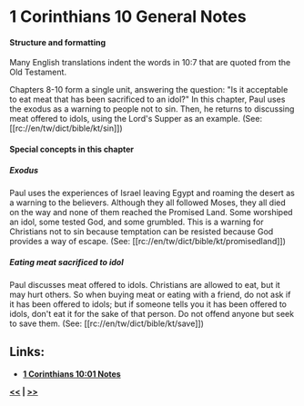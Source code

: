 # 1 Corinthians 10 General Notes #

#### Structure and formatting ####

Many English translations indent the words in 10:7 that are quoted from the Old Testament. 

Chapters 8-10 form a single unit, answering the question: "Is it acceptable to eat meat that has been sacrificed to an idol?" In this chapter, Paul uses the exodus as a warning to people not to sin.  Then, he returns to discussing meat offered to idols, using the Lord's Supper as an example. (See: [[rc://en/tw/dict/bible/kt/sin]])

#### Special concepts in this chapter ####

##### Exodus #####
Paul uses the experiences of Israel leaving Egypt and roaming the desert as a warning to the believers. Although they all followed Moses, they all died on the way and none of them reached the Promised Land. Some worshiped an idol, some tested God, and some grumbled. This is a warning for Christians not to sin because temptation can be resisted because God provides a way of escape. (See: [[rc://en/tw/dict/bible/kt/promisedland]])
 
##### Eating meat sacrificed to idol #####
Paul discusses meat offered to idols. Christians are allowed to eat, but it may hurt others. So when buying meat or eating with a friend, do not ask if it has been offered to idols; but if someone tells you it has been offered to idols, don't eat it for the sake of that person. Do not offend anyone but seek to save them. (See: [[rc://en/tw/dict/bible/kt/save]])

## Links: ##

* __[1 Corinthians 10:01 Notes](./01.md)__

__[<<](../09/intro.md) | [>>](../11/intro.md)__
